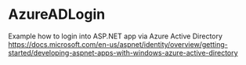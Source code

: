 # AzureADLogin
Example how to login into ASP.NET app via Azure Active Directory
https://docs.microsoft.com/en-us/aspnet/identity/overview/getting-started/developing-aspnet-apps-with-windows-azure-active-directory
